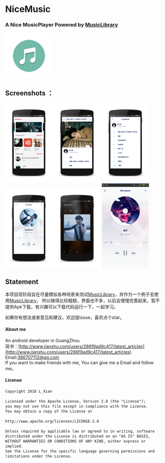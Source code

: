 # NiceMusic

### A Nice MusicPlayer Powered by [MusicLibrary](https://github.com/lizixian18/MusicLibrary)

![](art/ic_launcher.png)

## Screenshots ：
<a href="art/image_1.png"><img src="art/image_1.png" width="30%"/></a>
<a href="art/image_2.png"><img src="art/image_2.png" width="30%"/></a> 
<a href="art/image_3.png"><img src="art/image_3.png" width="30%"/></a>
<a href="art/image_4.png"><img src="art/image_4.png" width="30%"/></a>
<a href="art/image_5.png"><img src="art/image_5.png" width="30%"/></a> 
<a href="art/ic_gif.gif"><img src="art/ic_gif.gif" width="30%"/></a>

## Statement
本项目现阶段旨在尽量模拟各种场景来测试[MusicLibrary](https://github.com/lizixian18/MusicLibrary)，并作为一个例子去使用[MusicLibrary](https://github.com/lizixian18/MusicLibrary)，
所以做得比较粗糙，界面也不多，以后会慢慢完善起来，暂不提供Apk下载，有兴趣可以下载代码运行一下，一起学习。


如果你有想法或者意见和建议，欢迎提issue，喜欢点个star。

#### About me
An android developer in GuangZhou  
简书：[http://www.jianshu.com/users/286f9ad9c417/latest_articles](http://www.jianshu.com/users/286f9ad9c417/latest_articles)   
Email:386707112@qq.com  
If you want to make friends with me, You can give me a Email and follow me。

#### License
```
Copyright 2018 L_Xian   

Licensed under the Apache License, Version 2.0 (the "License");  
you may not use this file except in compliance with the License.  
You may obtain a copy of the License at  

http://www.apache.org/licenses/LICENSE-2.0  

Unless required by applicable law or agreed to in writing, software  
distributed under the License is distributed on an "AS IS" BASIS,  
WITHOUT WARRANTIES OR CONDITIONS OF ANY KIND, either express or implied.  
See the License for the specific language governing permissions and  
limitations under the License.
```
